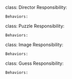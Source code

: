 class: Director
    Responsibility:

    Behaviors:


class: Puzzle
    Responsibility:

    Behaviors:


class: Image
    Responsibility:

    Behaviors:


class: Guess
    Responsibility:

    Behaviors: